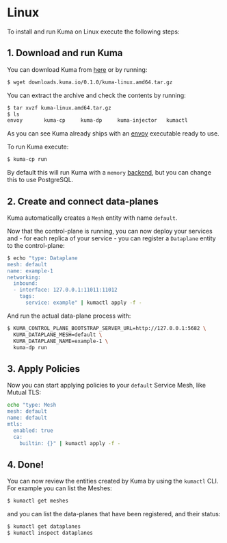 # Linux

To install and run Kuma on Linux execute the following steps:

## 1. Download and run Kuma

You can download Kuma from [here]() or by running:

```sh
$ wget downloads.kuma.io/0.1.0/kuma-linux.amd64.tar.gz
```

You can extract the archive and check the contents by running:

```sh
$ tar xvzf kuma-linux.amd64.tar.gz
$ ls
envoy		kuma-cp		kuma-dp		kuma-injector	kumactl
```

As you can see Kuma already ships with an [envoy](http://envoyproxy.io) executable ready to use.

To run Kuma execute:

```sh
$ kuma-cp run
```

By default this will run Kuma with a `memory` [backend](/docs/#backends), but you can change this to use PostgreSQL.

## 2. Create and connect data-planes

Kuma automatically creates a `Mesh` entity with name `default`. 

Now that the control-plane is running, you can now deploy your services and - for each replica of your service - you can register a `Dataplane` entity to the control-plane:

```bash
$ echo "type: Dataplane
mesh: default
name: example-1
networking:
  inbound:
  - interface: 127.0.0.1:11011:11012
    tags:
      service: example" | kumactl apply -f -
```

And run the actual data-plane process with:

```sh
$ KUMA_CONTROL_PLANE_BOOTSTRAP_SERVER_URL=http://127.0.0.1:5682 \
  KUMA_DATAPLANE_MESH=default \
  KUMA_DATAPLANE_NAME=example-1 \
  kuma-dp run
```



## 3. Apply Policies

Now you can start applying policies to your `default` Service Mesh, like Mutual TLS:

```sh
echo "type: Mesh
mesh: default
name: default
mtls:
  enabled: true 
  ca:
    builtin: {}" | kumactl apply -f -
```

## 4. Done!

You can now review the entities created by Kuma by using the `kumactl` CLI. For example you can list the Meshes:

```sh
$ kumactl get meshes
```

and you can list the data-planes that have been registered, and their status:

```sh
$ kumactl get dataplanes
$ kumactl inspect dataplanes
```





